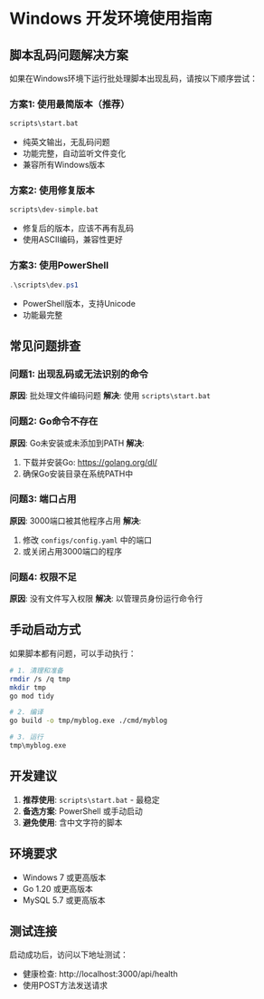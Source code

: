 # Windows 开发环境使用指南

## 脚本乱码问题解决方案

如果在Windows环境下运行批处理脚本出现乱码，请按以下顺序尝试：

### 方案1: 使用最简版本（推荐）

```bash
scripts\start.bat
```

- 纯英文输出，无乱码问题
- 功能完整，自动监听文件变化
- 兼容所有Windows版本

### 方案2: 使用修复版本

```bash
scripts\dev-simple.bat
```

- 修复后的版本，应该不再有乱码
- 使用ASCII编码，兼容性更好

### 方案3: 使用PowerShell

```powershell
.\scripts\dev.ps1
```

- PowerShell版本，支持Unicode
- 功能最完整

## 常见问题排查

### 问题1: 出现乱码或无法识别的命令

**原因**: 批处理文件编码问题
**解决**: 使用 `scripts\start.bat`

### 问题2: Go命令不存在

**原因**: Go未安装或未添加到PATH
**解决**:

1. 下载并安装Go: https://golang.org/dl/
2. 确保Go安装目录在系统PATH中

### 问题3: 端口占用

**原因**: 3000端口被其他程序占用
**解决**:

1. 修改 `configs/config.yaml` 中的端口
2. 或关闭占用3000端口的程序

### 问题4: 权限不足

**原因**: 没有文件写入权限
**解决**: 以管理员身份运行命令行

## 手动启动方式

如果脚本都有问题，可以手动执行：

```bash
# 1. 清理和准备
rmdir /s /q tmp
mkdir tmp
go mod tidy

# 2. 编译
go build -o tmp/myblog.exe ./cmd/myblog

# 3. 运行
tmp\myblog.exe
```

## 开发建议

1. **推荐使用**: `scripts\start.bat` - 最稳定
2. **备选方案**: PowerShell 或手动启动
3. **避免使用**: 含中文字符的脚本

## 环境要求

- Windows 7 或更高版本
- Go 1.20 或更高版本
- MySQL 5.7 或更高版本

## 测试连接

启动成功后，访问以下地址测试：

- 健康检查: http://localhost:3000/api/health
- 使用POST方法发送请求

